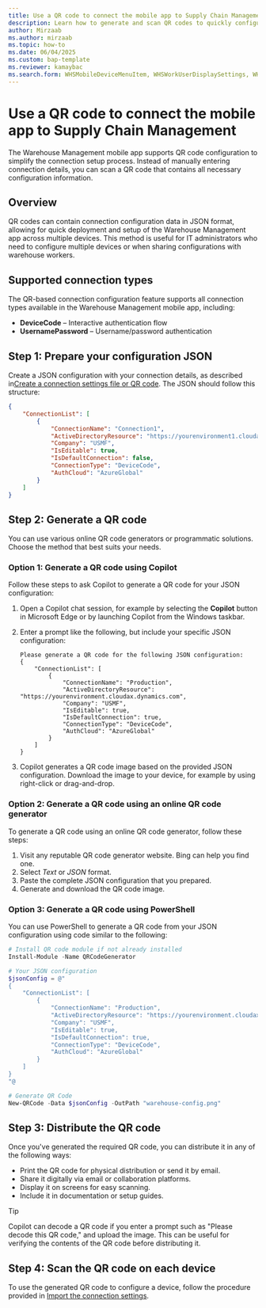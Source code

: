 ```yaml
---
title: Use a QR code to connect the mobile app to Supply Chain Management
description: Learn how to generate and scan QR codes to quickly configure the Warehouse Management mobile app
author: Mirzaab
ms.author: mirzaab
ms.topic: how-to
ms.date: 06/04/2025
ms.custom: bap-template
ms.reviewer: kamaybac
ms.search.form: WHSMobileDeviceMenuItem, WHSWorkUserDisplaySettings, WHSMobileAppInstallation, WHSMobileDeviceUser, WHSMobileDeviceConfiguration, WHSRFMenuItemTable, WHSParameters, WHSMobileDeviceMenuItemConfiguration, WHSMobileDeviceConnectionSettings, WHSUserSettings, SysAADClientTable, WHSMobileDeviceQRCode, WHSConnectionConfiguration
---
```


# Use a QR code to connect the mobile app to Supply Chain Management

The Warehouse Management mobile app supports QR code configuration to simplify the connection setup process. Instead of manually entering connection details, you can scan a QR code that contains all necessary configuration information.

## Overview

QR codes can contain connection configuration data in JSON format, allowing for quick deployment and setup of the Warehouse Management app across multiple devices. This method is useful for IT administrators who need to configure multiple devices or when sharing configurations with warehouse workers.

## Supported connection types

The QR-based connection configuration feature supports all connection types available in the Warehouse Management mobile app, including:

- **DeviceCode** – Interactive authentication flow
- **UsernamePassword** – Username/password authentication

## Step 1: Prepare your configuration JSON

Create a JSON configuration with your connection details, as described in[Create a connection settings file or QR code](install-configure-warehouse-management-app.md#connection-file-qr). The JSON should follow this structure:

```json
{
    "ConnectionList": [
        {
            "ConnectionName": "Connection1",
            "ActiveDirectoryResource": "https://yourenvironment1.cloudax.dynamics.com",
            "Company": "USMF",
            "IsEditable": true,
            "IsDefaultConnection": false,
            "ConnectionType": "DeviceCode",
            "AuthCloud": "AzureGlobal"
        }
    ]
}
```

## Step 2: Generate a QR code

You can use various online QR code generators or programmatic solutions. Choose the method that best suits your needs.

### Option 1: Generate a QR code using Copilot

Follow these steps to ask Copilot to generate a QR code for your JSON configuration:

1. Open a Copilot chat session, for example by selecting the **Copilot** button in Microsoft Edge or by launching Copilot from the Windows taskbar.
1. Enter a prompt like the following, but include your specific JSON configuration:

   ```text
   Please generate a QR code for the following JSON configuration:
   {
       "ConnectionList": [
           {
               "ConnectionName": "Production",
               "ActiveDirectoryResource": "https://yourenvironment.cloudax.dynamics.com",
               "Company": "USMF",
               "IsEditable": true,
               "IsDefaultConnection": true,
               "ConnectionType": "DeviceCode",
               "AuthCloud": "AzureGlobal"
           }
       ]
   }
   ```

1. Copilot generates a QR code image based on the provided JSON configuration. Download the image to your device, for example by using right-click or drag-and-drop.

### Option 2: Generate a QR code using an online QR code generator

To generate a QR code using an online QR code generator, follow these steps:

1. Visit any reputable QR code generator website. Bing can help you find one.
1. Select *Text* or *JSON* format.
1. Paste the complete JSON configuration that you prepared.
1. Generate and download the QR code image.

### Option 3: Generate a QR code using PowerShell

You can use PowerShell to generate a QR code from your JSON configuration using code similar to the following:

```powershell
# Install QR code module if not already installed
Install-Module -Name QRCodeGenerator

# Your JSON configuration
$jsonConfig = @"
{
    "ConnectionList": [
        {
            "ConnectionName": "Production",
            "ActiveDirectoryResource": "https://yourenvironment.cloudax.dynamics.com",
            "Company": "USMF",
            "IsEditable": true,
            "IsDefaultConnection": true,
            "ConnectionType": "DeviceCode",
            "AuthCloud": "AzureGlobal"
        }
    ]
}
"@

# Generate QR Code
New-QRCode -Data $jsonConfig -OutPath "warehouse-config.png"
```

## Step 3: Distribute the QR code

Once you've generated the required QR code, you can distribute it in any of the following ways:

- Print the QR code for physical distribution or send it by email.
- Share it digitally via email or collaboration platforms.
- Display it on screens for easy scanning.
- Include it in documentation or setup guides.

> [!TIP]
> Copilot can decode a QR code if you enter a prompt such as "Please decode this QR code," and upload the image. This can be useful for verifying the contents of the QR code before distributing it.

## Step 4: Scan the QR code on each device

To use the generated QR code to configure a device, follow the procedure provided in [Import the connection settings](install-configure-warehouse-management-app.md#config).
